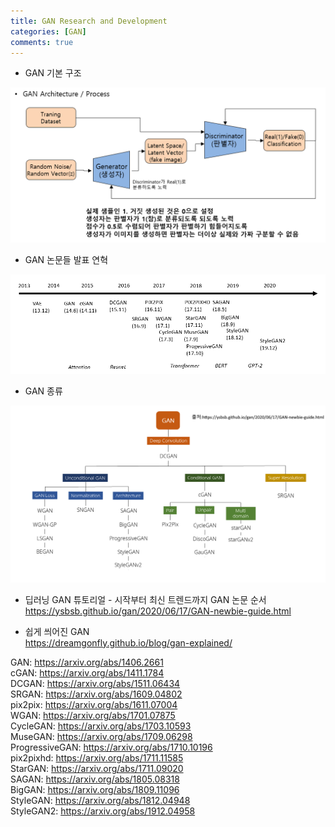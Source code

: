 ```yaml
---
title: GAN Research and Development 
categories: [GAN]
comments: true
---
```


* GAN 기본 구조   
<img src="/images/GAN_architecture.png" />   

* GAN 논문들 발표 연혁   
<img src="/images/GAN_history.png" />   

* GAN 종류  
<img src="/images/GAN_types.png" />   

* 딥러닝 GAN 튜토리얼 - 시작부터 최신 트렌드까지 GAN 논문 순서  
    <https://ysbsb.github.io/gan/2020/06/17/GAN-newbie-guide.html>  

* 쉽게 씌어진 GAN   
    <https://dreamgonfly.github.io/blog/gan-explained/>   

GAN: <https://arxiv.org/abs/1406.2661>   
cGAN: <https://arxiv.org/abs/1411.1784>   
DCGAN: <https://arxiv.org/abs/1511.06434>   
SRGAN: <https://arxiv.org/abs/1609.04802>   
pix2pix: <https://arxiv.org/abs/1611.07004>   
WGAN: <https://arxiv.org/abs/1701.07875>   
CycleGAN: <https://arxiv.org/abs/1703.10593>   
MuseGAN: <https://arxiv.org/abs/1709.06298>   
ProgressiveGAN: <https://arxiv.org/abs/1710.10196>   
pix2pixhd: <https://arxiv.org/abs/1711.11585>   
StarGAN: <https://arxiv.org/abs/1711.09020>   
SAGAN: <https://arxiv.org/abs/1805.08318>   
BigGAN: <https://arxiv.org/abs/1809.11096>   
StyleGAN: <https://arxiv.org/abs/1812.04948>   
StyleGAN2: <https://arxiv.org/abs/1912.04958>   


